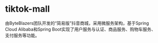 # tiktok-mall
由ByteBlazers团队开发的“简易版”抖音商城，采用微服务架构，基于Spring Cloud Alibaba和Spring Boot实现了用户服务与认证、商品服务、购物车服务、支付服务等功能。
